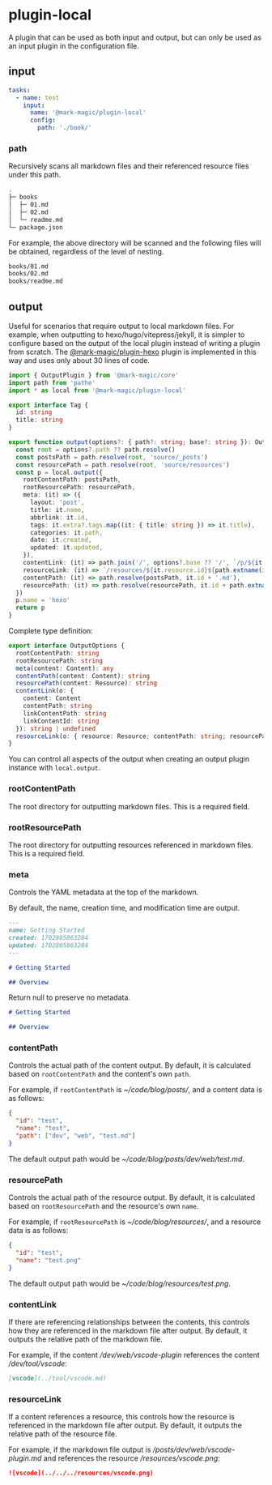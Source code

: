 # plugin-local

A plugin that can be used as both input and output, but can only be used as an input plugin in the configuration file.

## input

```yaml
tasks:
  - name: test
    input:
      name: '@mark-magic/plugin-local'
      config:
        path: './book/'
```

### path

Recursively scans all markdown files and their referenced resource files under this path.

```sh
.
├─ books
│  ├─ 01.md
│  ├─ 02.md
│  └─ readme.md
└─ package.json
```

For example, the above directory will be scanned and the following files will be obtained, regardless of the level of nesting.

```sh
books/01.md
books/02.md
books/readme.md
```

## output

Useful for scenarios that require output to local markdown files. For example, when outputting to hexo/hugo/vitepress/jekyll, it is simpler to configure based on the output of the local plugin instead of writing a plugin from scratch. The [@mark-magic/plugin-hexo](./plugin-hexo.md) plugin is implemented in this way and uses only about 30 lines of code.

```ts
import { OutputPlugin } from '@mark-magic/core'
import path from 'pathe'
import * as local from '@mark-magic/plugin-local'

export interface Tag {
  id: string
  title: string
}

export function output(options?: { path?: string; base?: string }): OutputPlugin {
  const root = options?.path ?? path.resolve()
  const postsPath = path.resolve(root, 'source/_posts')
  const resourcePath = path.resolve(root, 'source/resources')
  const p = local.output({
    rootContentPath: postsPath,
    rootResourcePath: resourcePath,
    meta: (it) => ({
      layout: 'post',
      title: it.name,
      abbrlink: it.id,
      tags: it.extra?.tags.map((it: { title: string }) => it.title),
      categories: it.path,
      date: it.created,
      updated: it.updated,
    }),
    contentLink: (it) => path.join('/', options?.base ?? '/', `/p/${it.linkContentId}`),
    resourceLink: (it) => `/resources/${it.resource.id}${path.extname(it.resource.name)}`,
    contentPath: (it) => path.resolve(postsPath, it.id + '.md'),
    resourcePath: (it) => path.resolve(resourcePath, it.id + path.extname(it.name)),
  })
  p.name = 'hexo'
  return p
}
```

Complete type definition:

```ts
export interface OutputOptions {
  rootContentPath: string
  rootResourcePath: string
  meta(content: Content): any
  contentPath(content: Content): string
  resourcePath(content: Resource): string
  contentLink(o: {
    content: Content
    contentPath: string
    linkContentPath: string
    linkContentId: string
  }): string | undefined
  resourceLink(o: { resource: Resource; contentPath: string; resourcePath: string }): string | undefined
}
```

You can control all aspects of the output when creating an output plugin instance with `local.output`.

### rootContentPath

The root directory for outputting markdown files. This is a required field.

### rootResourcePath

The root directory for outputting resources referenced in markdown files. This is a required field.

### meta

Controls the YAML metadata at the top of the markdown.

By default, the name, creation time, and modification time are output.

```md
---
name: Getting Started
created: 1702805863284
updated: 1702805863284
---

# Getting Started

## Overview
```

Return null to preserve no metadata.

```md
# Getting Started

## Overview
```

### contentPath

Controls the actual path of the content output. By default, it is calculated based on `rootContentPath` and the content's own `path`.

For example, if `rootContentPath` is _\~/code/blog/posts/_, and a content data is as follows:

```json
{
  "id": "test",
  "name": "test",
  "path": ["dev", "web", "test.md"]
}
```

The default output path would be _\~/code/blog/posts/dev/web/test.md_.

### resourcePath

Controls the actual path of the resource output. By default, it is calculated based on `rootResourcePath` and the resource's own `name`.

For example, if `rootResourcePath` is _\~/code/blog/resources/_, and a resource data is as follows:

```json
{
  "id": "test",
  "name": "test.png"
}
```

The default output path would be _\~/code/blog/resources/test.png_.

### contentLink

If there are referencing relationships between the contents, this controls how they are referenced in the markdown file after output. By default, it outputs the relative path of the markdown file.

For example, if the content _/dev/web/vscode-plugin_ references the content _/dev/tool/vscode_:

```md
[vscode](../tool/vscode.md)
```

### resourceLink

If a content references a resource, this controls how the resource is referenced in the markdown file after output. By default, it outputs the relative path of the resource file.

For example, if the markdown file output is _/posts/dev/web/vscode-plugin.md_ and references the resource _/resources/vscode.png_:

```md
![vscode](../../../resources/vscode.png)
```
